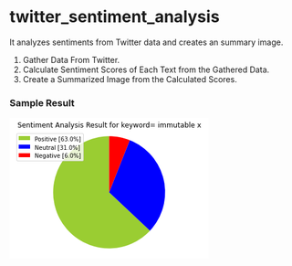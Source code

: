 # twitter_sentiment_analysis
It analyzes sentiments from Twitter data and creates an summary image.

1. Gather Data From Twitter.
2. Calculate Sentiment Scores of Each Text from the Gathered Data.
3. Create a Summarized Image from the Calculated Scores.

### Sample Result
![](/assets/sample_chart.png)